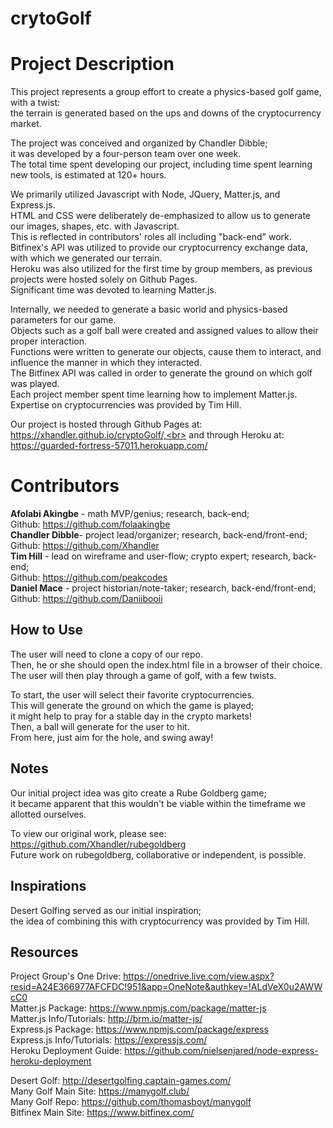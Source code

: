 # crytoGolf

# Project Description
This project represents a group effort to create a physics-based golf game, with a twist:<br>
the terrain is generated based on the ups and downs of the cryptocurrency market.<br>

The project was conceived and organized by Chandler Dibble;<br>
it was developed by a four-person team over one week.<br>
The total time spent developing our project, including time spent learning new tools, is estimated at 120+ hours.<br>

We primarily utilized Javascript with Node, JQuery, Matter.js, and Express.js.<br>
HTML and CSS were deliberately de-emphasized to allow us to generate our images, shapes, etc. with Javascript.<br>
This is reflected in contributors' roles all including "back-end" work.<br>
Bitfinex's API was utilized to provide our cryptocurrency exchange data, with which we generated our terrain.<br>
Heroku was also utilized for the first time by group members, as previous projects were hosted solely on Github Pages.<br>
Significant time was devoted to learning Matter.js.<br>

Internally, we needed to generate a basic world and physics-based parameters for our game.<br>
Objects such as a golf ball were created and assigned values to allow their proper interaction.<br>
Functions were written to generate our objects, cause them to interact, and influence the manner in which they interacted.<br>
The Bitfinex API was called in order to generate the ground on which golf was played.<br>
Each project member spent time learning how to implement Matter.js.<br>
Expertise on cryptocurrencies was provided by Tim Hill.<br>

Our project is hosted through Github Pages at: https://xhandler.github.io/cryptoGolf/,<br>
and through Heroku at: https://guarded-fortress-57011.herokuapp.com/<br>

# Contributors
__Afolabi Akingbe__ - math MVP/genius; research, back-end;<br>
Github: https://github.com/folaakingbe<br>
__Chandler Dibble__- project lead/organizer; research, back-end/front-end;<br>
  Github: https://github.com/Xhandler<br>
__Tim Hill__ - lead on wireframe and user-flow; crypto expert; research, back-end;<br>
  Github: https://github.com/peakcodes<br>
__Daniel Mace__ - project historian/note-taker; research, back-end/front-end;<br>
  Github: https://github.com/Daniibooii<br>

## How to Use
The user will need to clone a copy of our repo.<br>
Then, he or she should open the index.html file in a browser of their choice.<br>
The user will then play through a game of golf, with a few twists.<br>

To start, the user will select their favorite cryptocurrencies.<br>
This will generate the ground on which the game is played;<br>
it might help to pray for a stable day in the crypto markets!<br>
Then, a ball will generate for the user to hit.<br>
From here, just aim for the hole, and swing away!<br>

## Notes
Our initial project idea was gito create a Rube Goldberg game;<br>
it became apparent that this wouldn't be viable within the timeframe we allotted ourselves.<br>

To view our original work, please see: https://github.com/Xhandler/rubegoldberg<br>
Future work on rubegoldberg, collaborative or independent, is possible.<br>

## Inspirations
Desert Golfing served as our initial inspiration;<br>
the idea of combining this with cryptocurrency was provided by Tim Hill.<br>

## Resources
Project Group's One Drive: https://onedrive.live.com/view.aspx?resid=A24E366977AFCFDC!951&app=OneNote&authkey=!ALdVeX0u2AWWcC0<br>
Matter.js Package: https://www.npmjs.com/package/matter-js<br>
Matter.js Info/Tutorials: http://brm.io/matter-js/<br>
Express.js Package: https://www.npmjs.com/package/express<br>
Express.js Info/Tutorials: https://expressjs.com/<br>
Heroku Deployment Guide: https://github.com/nielsenjared/node-express-heroku-deployment<br>

Desert Golf: http://desertgolfing.captain-games.com/<br>
Many Golf Main Site: https://manygolf.club/<br>
Many Golf Repo: https://github.com/thomasboyt/manygolf<br>
Bitfinex Main Site: https://www.bitfinex.com/<br>
